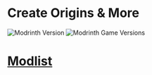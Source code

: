 # Create Origins & More
![Modrinth Version](https://img.shields.io/modrinth/v/create-origins-and-more?style=for-the-badge&logo=modrinth) ![Modrinth Game Versions](https://img.shields.io/modrinth/game-versions/create-origins-and-more?style=for-the-badge&logo=modrinth)



# [Modlist](https://github.com/OfficiallyDragon/Create-Origins-And-More/blob/main/Modlist.html)
